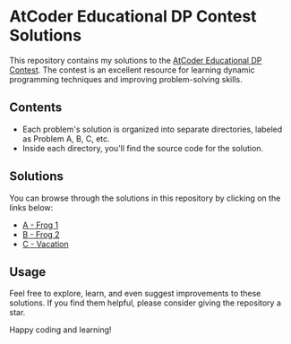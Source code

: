 # AtCoder Educational DP Contest Solutions

This repository contains my solutions to the [AtCoder Educational DP Contest](https://atcoder.jp/contests/dp). The contest is an excellent resource for learning dynamic programming techniques and improving problem-solving skills.

## Contents

- Each problem's solution is organized into separate directories, labeled as Problem A, B, C, etc.
- Inside each directory, you'll find the source code for the solution.

## Solutions

You can browse through the solutions in this repository by clicking on the links below:

- [A - Frog 1](a.cpp)
- [B - Frog 2](b.cpp)
- [C - Vacation](c.cpp)

## Usage

Feel free to explore, learn, and even suggest improvements to these solutions. If you find them helpful, please consider giving the repository a star.

Happy coding and learning!
